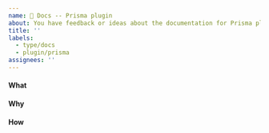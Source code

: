```yaml
---
name: 📗 Docs -- Prisma plugin
about: You have feedback or ideas about the documentation for Prisma plugin
title: ''
labels:
  - type/docs
  - plugin/prisma
assignees: ''
---
```


<!--    Instructions                                -->
<!--                                                -->
<!-- 1. Remove sections/details you do not complete -->
<!-- 2. Add sections/details useful to you          -->

#### What

#### Why

#### How
